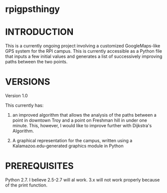 # rpigpsthingy

# INTRODUCTION

This is a currently ongoing project involving a customized GoogleMaps-like GPS system for the RPI campus. This is currently accessible as a Python file that inputs a few initial values and generates a list of successively improving paths between the two points.

# VERSIONS

Version 1.0

This currently has:
1) an improved algorithm that allows the analysis of the paths between a point in downtown Troy and a point on Freshman hill in under one minute. This, however, I would like to improve further with Dijkstra's Algorithm.

2) A graphical representation for the campus, written using a Kalamazoo.edu-generated graphics module in Python

# PREREQUISITES

Python 2.7. I believe 2.5-2.7 will al work. 3.x will not work properly because of the print function.

# 